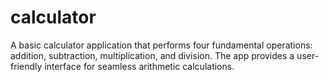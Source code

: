 # calculator
 A basic calculator application that performs four fundamental operations: addition, subtraction, multiplication, and division. The app provides a user-friendly interface for seamless arithmetic calculations.
